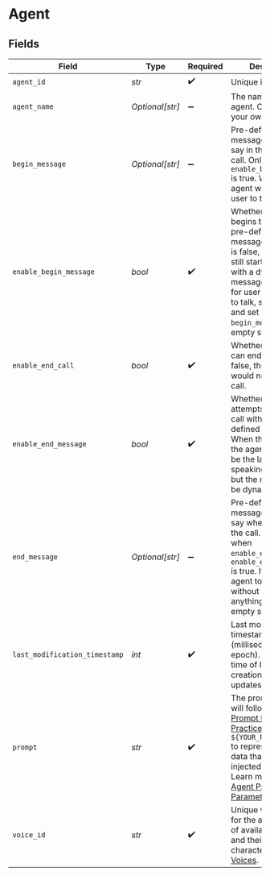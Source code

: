 # Agent


## Fields

| Field                                                                                                                                                                                                                                                           | Type                                                                                                                                                                                                                                                            | Required                                                                                                                                                                                                                                                        | Description                                                                                                                                                                                                                                                     | Example                                                                                                                                                                                                                                                         |
| --------------------------------------------------------------------------------------------------------------------------------------------------------------------------------------------------------------------------------------------------------------- | --------------------------------------------------------------------------------------------------------------------------------------------------------------------------------------------------------------------------------------------------------------- | --------------------------------------------------------------------------------------------------------------------------------------------------------------------------------------------------------------------------------------------------------------- | --------------------------------------------------------------------------------------------------------------------------------------------------------------------------------------------------------------------------------------------------------------- | --------------------------------------------------------------------------------------------------------------------------------------------------------------------------------------------------------------------------------------------------------------- |
| `agent_id`                                                                                                                                                                                                                                                      | *str*                                                                                                                                                                                                                                                           | :heavy_check_mark:                                                                                                                                                                                                                                              | Unique id of agent.                                                                                                                                                                                                                                             | oBeDLoLOeuAbiuaMFXRtDOLriTJ5tSxD                                                                                                                                                                                                                                |
| `agent_name`                                                                                                                                                                                                                                                    | *Optional[str]*                                                                                                                                                                                                                                                 | :heavy_minus_sign:                                                                                                                                                                                                                                              | The name of the agent. Only used for your own reference.                                                                                                                                                                                                        | Jarvis                                                                                                                                                                                                                                                          |
| `begin_message`                                                                                                                                                                                                                                                 | *Optional[str]*                                                                                                                                                                                                                                                 | :heavy_minus_sign:                                                                                                                                                                                                                                              | Pre-defined message for agent to say in the begining of call. Only used when `enable_begin_message` is true. When empty, agent would wait for user to talk first.                                                                                               | Hello there, how can I help you.                                                                                                                                                                                                                                |
| `enable_begin_message`                                                                                                                                                                                                                                          | *bool*                                                                                                                                                                                                                                                          | :heavy_check_mark:                                                                                                                                                                                                                                              | Whether the agent begins the call with a pre-defined message. When this is false, the agent will still start the call, but with a dynamic message. If you wish for user to be the first to talk, set this to true and set `begin_message` as empty string.      | true                                                                                                                                                                                                                                                            |
| `enable_end_call`                                                                                                                                                                                                                                               | *bool*                                                                                                                                                                                                                                                          | :heavy_check_mark:                                                                                                                                                                                                                                              | Whether the agent can end a call. If false, the agent would never end a call.                                                                                                                                                                                   | true                                                                                                                                                                                                                                                            |
| `enable_end_message`                                                                                                                                                                                                                                            | *bool*                                                                                                                                                                                                                                                          | :heavy_check_mark:                                                                                                                                                                                                                                              | Whether the agent attempts to end the call with a pre-defined message. When this is false, the agent might still be the last one speaking in the call, but the massage can be dynamic.                                                                          | false                                                                                                                                                                                                                                                           |
| `end_message`                                                                                                                                                                                                                                                   | *Optional[str]*                                                                                                                                                                                                                                                 | :heavy_minus_sign:                                                                                                                                                                                                                                              | Pre-defined message for agent to say when agent ends the call. Only used when `enable_end_call` and `enable_end_message` is true. If you wish for agent to hang up without saying anything, set this to empty string.                                           | Hope you have a good day, goodbye.                                                                                                                                                                                                                              |
| `last_modification_timestamp`                                                                                                                                                                                                                                   | *int*                                                                                                                                                                                                                                                           | :heavy_check_mark:                                                                                                                                                                                                                                              | Last modification timestamp (milliseconds since epoch). Either the time of last update or creation if no updates available.                                                                                                                                     | 1703413636133                                                                                                                                                                                                                                                   |
| `prompt`                                                                                                                                                                                                                                                        | *str*                                                                                                                                                                                                                                                           | :heavy_check_mark:                                                                                                                                                                                                                                              | The prompt agent will follow. Check out [Prompt Best Practices](/features/prompt). Can use `${YOUR_PARAM_NAME}` to represent dynamic data that would get injected at each call. Learn more about [Agent Prompt Parameters](/features/prompt#prompt-parameters). | You are a marketing assistant. You help come up with creative content ideas and content like marketing emails, blog posts, tweets, ad copy and product descriptions. You respond concisely, with filler words in it.                                            |
| `voice_id`                                                                                                                                                                                                                                                      | *str*                                                                                                                                                                                                                                                           | :heavy_check_mark:                                                                                                                                                                                                                                              | Unique voice id used for the agent. Find list of available voices and their characteristics in [Voices](/features/voices).                                                                                                                                      | elevenlabs-xxcrwXReTKMHWjqi7Q27                                                                                                                                                                                                                                 |